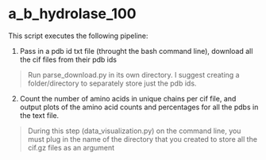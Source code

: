 # a_b_hydrolase_100

This script executes the following pipeline:

1. Pass in a pdb id txt file (throught the bash command line), download all the cif files from their pdb ids
> Run parse_download.py in its own directory. I suggest creating a folder/directory to separately store just the pdb ids.

2. Count the number of amino acids in unique chains per cif file, and output plots of the amino acid counts and percentages for all the pdbs in the text file.
> During this step (data_visualization.py) on the command line, you must plug in the name of the directory that you created to store all the cif.gz files as an argument
